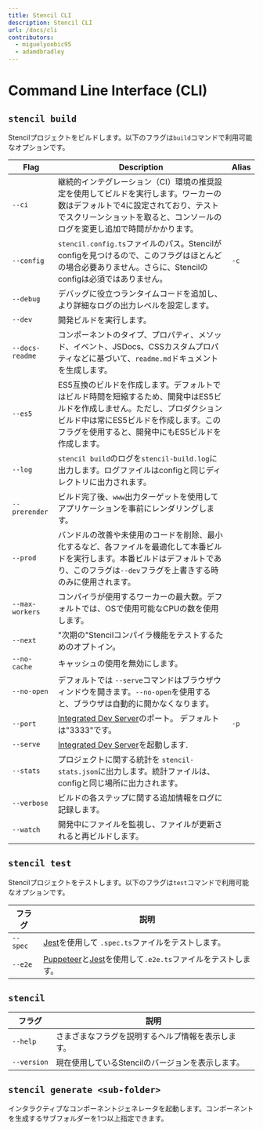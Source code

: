 ```yaml
---
title: Stencil CLI
description: Stencil CLI
url: /docs/cli
contributors:
  - miguelyoobic95
  - adamdbradley
---
```


# Command Line Interface (CLI)


## `stencil build`

Stencilプロジェクトをビルドします。以下のフラグは`build`コマンドで利用可能なオプションです。

| Flag | Description | Alias |
|------|-------------|-------|
| `--ci` | 継続的インテグレーション（CI）環境の推奨設定を使用してビルドを実行します。ワーカーの数はデフォルトで4に設定されており、テストでスクリーンショットを取ると、コンソールのログを変更し追加で時間がかかります。 | |
| `--config` | `stencil.config.ts`ファイルのパス。Stencilがconfigを見つけるので、このフラグはほとんどの場合必要ありません。さらに、Stencilのconfigは必須ではありません。 | `-c` |
| `--debug` | デバッグに役立つランタイムコードを追加し、より詳細なログの出力レベルを設定します。 | |
| `--dev` | 開発ビルドを実行します。 | |
| `--docs-readme` | コンポーネントのタイプ、プロパティ、メソッド、イベント、JSDocs、CSSカスタムプロパティなどに基づいて、`readme.md`ドキュメントを生成します。 | |
| `--es5` | ES5互換のビルドを作成します。デフォルトではビルド時間を短縮するため、開発中はES5ビルドを作成しません。ただし、プロダクションビルド中は常にES5ビルドを作成します。このフラグを使用すると、開発中にもES5ビルドを作成します。 | |
| `--log` | `stencil build`のログを`stencil-build.log`に出力します。ログファイルはconfigと同じディレクトリに出力されます。 | |
| `--prerender` | ビルド完了後、`www`出力ターゲットを使用してアプリケーションを事前にレンダリングします。 | |
| `--prod` | バンドルの改善や未使用のコードを削除、最小化するなど、各ファイルを最適化して本番ビルドを実行します。本番ビルドはデフォルトであり、このフラグは`--dev`フラグを上書きする時のみに使用されます。 | |
| `--max-workers` | コンパイラが使用するワーカーの最大数。デフォルトでは、OSで使用可能なCPUの数を使用します。 | |
| `--next` | "次期の"Stencilコンパイラ機能をテストするためのオプトイン。 | |
| `--no-cache` | キャッシュの使用を無効にします。 | |
| `--no-open` | デフォルトでは `--serve`コマンドはブラウザウィンドウを開きます。`--no-open`を使用すると、ブラウザは自動的に開かなくなります。 | |
| `--port` | [Integrated Dev Server](/docs/dev-server)のポート。 デフォルトは"3333"です。 | `-p` |
| `--serve` | [Integrated Dev Server](/docs/dev-server)を起動します. | |
| `--stats` | プロジェクトに関する統計を `stencil-stats.json`に出力します。統計ファイルは、configと同じ場所に出力されます。 | |
| `--verbose` | ビルドの各ステップに関する追加情報をログに記録します。 | |
| `--watch` | 開発中にファイルを監視し、ファイルが更新されると再ビルドします。 | |


## `stencil test`

Stencilプロジェクトをテストします。以下のフラグは`test`コマンドで利用可能なオプションです。

| フラグ | 説明 |
|------|-------------|
| `--spec` | [Jest](https://jestjs.io/)を使用して `.spec.ts`ファイルをテストします。 |
| `--e2e` | [Puppeteer](https://developers.google.com/web/tools/puppeteer)と[Jest](https://jestjs.io/)を使用して`.e2e.ts`ファイルをテストします。 |

## `stencil`

| フラグ | 説明 |
|------|-------------|
| `--help` | さまざまなフラグを説明するヘルプ情報を表示します。 | `-h` |
| `--version` | 現在使用しているStencilのバージョンを表示します。 | `-v` |


## `stencil generate <sub-folder>`

インタラクティブなコンポーネントジェネレータを起動します。コンポーネントを生成するサブフォルダーを1つ以上指定できます。
